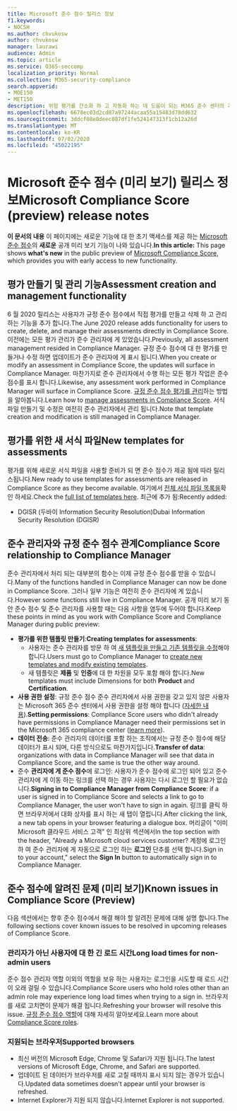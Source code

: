 ```yaml
---
title: Microsoft 준수 점수 릴리스 정보
f1.keywords:
- NOCSH
ms.author: chvukosw
author: chvukosw
manager: laurawi
audience: Admin
ms.topic: article
ms.service: O365-seccomp
localization_priority: Normal
ms.collection: M365-security-compliance
search.appverid:
- MOE150
- MET150
description: 위험 평가를 간소화 하 고 자동화 하는 데 도움이 되는 M365 준수 센터의 기능인 Microsoft 준수 점수 (미리 보기)에 대 한 릴리스 정보 및 알려진 문제
ms.openlocfilehash: 6678ec03d2cd87a97244acaa55a15483d78dd632
ms.sourcegitcommit: 3ddcf08e8deec087df1fe524147313f1cb12a26d
ms.translationtype: MT
ms.contentlocale: ko-KR
ms.lasthandoff: 07/02/2020
ms.locfileid: "45022195"
---
```

# <a name="microsoft-compliance-score-preview-release-notes"></a><span data-ttu-id="31295-103">Microsoft 준수 점수 (미리 보기) 릴리스 정보</span><span class="sxs-lookup"><span data-stu-id="31295-103">Microsoft Compliance Score (preview) release notes</span></span>

<span data-ttu-id="31295-104">**이 문서의 내용** 이 페이지에는 새로운 기능에 대 한 초기 액세스를 제공 하는 [Microsoft 준수 점수](compliance-score.md)의 **새로운** 공개 미리 보기 기능이 나와 있습니다.</span><span class="sxs-lookup"><span data-stu-id="31295-104">**In this article:** This page shows **what's new** in the public preview of [Microsoft Compliance Score](compliance-score.md), which provides you with early access to new functionality.</span></span>

## <a name="assessment-creation-and-management-functionality"></a><span data-ttu-id="31295-105">평가 만들기 및 관리 기능</span><span class="sxs-lookup"><span data-stu-id="31295-105">Assessment creation and management functionality</span></span>

<span data-ttu-id="31295-106">6 월 2020 릴리스는 사용자가 규정 준수 점수에서 직접 평가를 만들고 삭제 하 고 관리 하는 기능을 추가 합니다.</span><span class="sxs-lookup"><span data-stu-id="31295-106">The June 2020 release adds functionality for users to create, delete, and manage their assessments directly in Compliance Score.</span></span> <span data-ttu-id="31295-107">이전에는 모든 평가 관리가 준수 관리자에 게 있었습니다.</span><span class="sxs-lookup"><span data-stu-id="31295-107">Previously, all assessment management resided in Compliance Manager.</span></span> <span data-ttu-id="31295-108">규정 준수 점수에 대 한 평가를 만들거나 수정 하면 업데이트가 준수 관리자에 게 표시 됩니다.</span><span class="sxs-lookup"><span data-stu-id="31295-108">When you create or modify an assessment in Compliance Score, the updates will surface in Compliance Manager.</span></span> <span data-ttu-id="31295-109">마찬가지로 준수 관리자에서 수행 하는 모든 평가 작업은 준수 점수를 표시 합니다.</span><span class="sxs-lookup"><span data-stu-id="31295-109">Likewise, any assessment work performed in Compliance Manager will surface in Compliance Score.</span></span> <span data-ttu-id="31295-110">[규정 준수 점수 평가를 관리](compliance-score-assessments.md)하는 방법을 알아봅니다.</span><span class="sxs-lookup"><span data-stu-id="31295-110">Learn how to [manage assessments in Compliance Score](compliance-score-assessments.md).</span></span> <span data-ttu-id="31295-111">서식 파일 만들기 및 수정은 여전히 준수 관리자에서 관리 됩니다.</span><span class="sxs-lookup"><span data-stu-id="31295-111">Note that template creation and modification is still managed in Compliance Manager.</span></span>

## <a name="new-templates-for-assessments"></a><span data-ttu-id="31295-112">평가를 위한 새 서식 파일</span><span class="sxs-lookup"><span data-stu-id="31295-112">New templates for assessments</span></span>

<span data-ttu-id="31295-113">평가를 위해 새로운 서식 파일을 사용할 준비가 되 면 준수 점수가 제공 됨에 따라 릴리스됩니다.</span><span class="sxs-lookup"><span data-stu-id="31295-113">New ready to use templates for assessments are released in Compliance Score as they become available.</span></span> <span data-ttu-id="31295-114">여기에서 [전체 서식 파일 목록을](compliance-score-templates.md)확인 하세요.</span><span class="sxs-lookup"><span data-stu-id="31295-114">Check the [full list of templates here](compliance-score-templates.md).</span></span> <span data-ttu-id="31295-115">최근에 추가 됨:</span><span class="sxs-lookup"><span data-stu-id="31295-115">Recently added:</span></span>

- <span data-ttu-id="31295-116">DGISR (두바이 Information Security Resolution)</span><span class="sxs-lookup"><span data-stu-id="31295-116">Dubai Information Security Resolution (DGISR)</span></span>

## <a name="compliance-score-relationship-to-compliance-manager"></a><span data-ttu-id="31295-117">준수 관리자와 규정 준수 점수 관계</span><span class="sxs-lookup"><span data-stu-id="31295-117">Compliance Score relationship to Compliance Manager</span></span>

<span data-ttu-id="31295-118">준수 관리자에서 처리 되는 대부분의 함수는 이제 규정 준수 점수를 받을 수 있습니다.</span><span class="sxs-lookup"><span data-stu-id="31295-118">Many of the functions handled in Compliance Manager can now be done in Compliance Score.</span></span> <span data-ttu-id="31295-119">그러나 일부 기능은 여전히 준수 관리자에 게 있습니다.</span><span class="sxs-lookup"><span data-stu-id="31295-119">However some functions still live in Compliance Manager.</span></span> <span data-ttu-id="31295-120">공개 미리 보기 동안 준수 점수 및 준수 관리자를 사용할 때는 다음 사항을 염두에 두어야 합니다.</span><span class="sxs-lookup"><span data-stu-id="31295-120">Keep these points in mind as you work with Compliance Score and Compliance Manager during public preview:</span></span>

 - <span data-ttu-id="31295-121">**평가를 위한 템플릿 만들기**:</span><span class="sxs-lookup"><span data-stu-id="31295-121">**Creating templates for assessments**:</span></span> 
   - <span data-ttu-id="31295-122">사용자는 준수 관리자를 방문 하 여 [새 템플릿을 만들고 기존 템플릿을 수정](working-with-compliance-manager.md#templates)해야 합니다.</span><span class="sxs-lookup"><span data-stu-id="31295-122">Users must go to Compliance Manager to [create new templates and modify existing templates](working-with-compliance-manager.md#templates).</span></span>
   - <span data-ttu-id="31295-123">새 템플릿은 **제품** 및 **인증**에 대 한 차원을 모두 포함 해야 합니다.</span><span class="sxs-lookup"><span data-stu-id="31295-123">New templates must include Dimensions for both **Product** and **Certification**.</span></span>
 - <span data-ttu-id="31295-124">**사용 권한 설정**: 규정 준수 점수 준수 관리자에서 사용 권한을 갖고 있지 않은 사용자는 Microsoft 365 준수 센터에서 사용 권한을 설정 해야 합니다 ([자세한 내용](compliance-score-setup.md#set-user-permissions-and-assign-roles)).</span><span class="sxs-lookup"><span data-stu-id="31295-124">**Setting permissions**: Compliance Score users who didn't already have permissions in Compliance Manager need their permissions set in the Microsoft 365 compliance center ([learn more](compliance-score-setup.md#set-user-permissions-and-assign-roles)).</span></span>
- <span data-ttu-id="31295-125">**데이터 전송**: 준수 관리자의 데이터를 포함 하는 조직에서는 규정 준수 점수에 해당 데이터가 표시 되며, 다른 방식으로도 마찬가지입니다.</span><span class="sxs-lookup"><span data-stu-id="31295-125">**Transfer of data**: organizations with data in Compliance Manager will see that data in Compliance Score, and the same is true the other way around.</span></span>
- <span data-ttu-id="31295-126">준수 **관리자에 게 준수 점수**에 로그인: 사용자가 준수 점수에 로그인 되어 있고 준수 관리자에 게 이동 하는 링크를 선택 하는 경우 사용자는 다시 로그인 할 필요가 없습니다.</span><span class="sxs-lookup"><span data-stu-id="31295-126">**Signing in to Compliance Manager from Compliance Score**: if a user is signed in to Compliance Score and selects a link to go to Compliance Manager, the user won't have to sign in again.</span></span> <span data-ttu-id="31295-127">링크를 클릭 하면 브라우저에서 대화 상자를 표시 하는 새 탭이 열립니다.</span><span class="sxs-lookup"><span data-stu-id="31295-127">After clicking the link, a new tab opens in your browser featuring a dialogue box.</span></span> <span data-ttu-id="31295-128">머리글이 "이미 Microsoft 클라우드 서비스 고객" 인 최상위 섹션에서</span><span class="sxs-lookup"><span data-stu-id="31295-128">In the top section with the header, "Already a Microsoft cloud services customer?</span></span> <span data-ttu-id="31295-129">계정에 로그인 하 여 준수 관리자에 게 자동으로 로그인 하는 **로그인** 단추를 선택 합니다.</span><span class="sxs-lookup"><span data-stu-id="31295-129">Sign in to your account," select the **Sign In** button to automatically sign in to Compliance Manager.</span></span>

## <a name="known-issues-in-compliance-score-preview"></a><span data-ttu-id="31295-130">준수 점수에 알려진 문제 (미리 보기)</span><span class="sxs-lookup"><span data-stu-id="31295-130">Known issues in Compliance Score (Preview)</span></span>

<span data-ttu-id="31295-131">다음 섹션에서는 향후 준수 점수에서 해결 해야 할 알려진 문제에 대해 설명 합니다.</span><span class="sxs-lookup"><span data-stu-id="31295-131">The following sections cover known issues to be resolved in upcoming releases of Compliance Score.</span></span>

### <a name="long-load-times-for-non-admin-users"></a><span data-ttu-id="31295-132">관리자가 아닌 사용자에 대 한 긴 로드 시간</span><span class="sxs-lookup"><span data-stu-id="31295-132">Long load times for non-admin users</span></span>
<span data-ttu-id="31295-133">준수 점수 관리자 역할 이외의 역할을 보유 하는 사용자는 로그인을 시도할 때 로드 시간이 오래 걸릴 수 있습니다.</span><span class="sxs-lookup"><span data-stu-id="31295-133">Compliance Score users who hold roles other than an admin role may experience long load times when trying to a sign in.</span></span> <span data-ttu-id="31295-134">브라우저를 새로 고치면이 문제가 해결 됩니다.</span><span class="sxs-lookup"><span data-stu-id="31295-134">Refreshing your browser will resolve this issue.</span></span> <span data-ttu-id="31295-135">[규정 준수 점수 역할](compliance-score-setup.md#set-user-permissions-and-assign-roles)에 대해 자세히 알아보세요.</span><span class="sxs-lookup"><span data-stu-id="31295-135">Learn more about [Compliance Score roles](compliance-score-setup.md#set-user-permissions-and-assign-roles).</span></span>

### <a name="supported-browsers"></a><span data-ttu-id="31295-136">지원되는 브라우저</span><span class="sxs-lookup"><span data-stu-id="31295-136">Supported browsers</span></span>

- <span data-ttu-id="31295-137">최신 버전의 Microsoft Edge, Chrome 및 Safari가 지원 됩니다.</span><span class="sxs-lookup"><span data-stu-id="31295-137">The latest versions of Microsoft Edge, Chrome, and Safari are supported.</span></span>
- <span data-ttu-id="31295-138">업데이트 된 데이터가 브라우저를 새로 고칠 때까지 표시 되지 않는 경우가 있습니다.</span><span class="sxs-lookup"><span data-stu-id="31295-138">Updated data sometimes doesn't appear until your browser is refreshed.</span></span>
- <span data-ttu-id="31295-139">Internet Explorer가 지원 되지 않습니다.</span><span class="sxs-lookup"><span data-stu-id="31295-139">Internet Explorer is not supported.</span></span>
